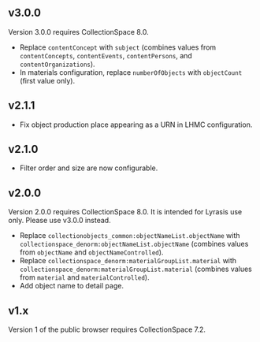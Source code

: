 ## v3.0.0

Version 3.0.0 requires CollectionSpace 8.0.

- Replace `contentConcept` with `subject` (combines values from `contentConcepts`, `contentEvents`, `contentPersons`, and `contentOrganizations`).
- In materials configuration, replace `numberOfObjects` with  `objectCount` (first value only).

## v2.1.1

- Fix object production place appearing as a URN in LHMC configuration.

## v2.1.0

- Filter order and size are now configurable.

## v2.0.0

Version 2.0.0 requires CollectionSpace 8.0. It is intended for Lyrasis use only. Please use v3.0.0 instead.

- Replace `collectionobjects_common:objectNameList.objectName` with `collectionspace_denorm:objectNameList.objectName` (combines values from `objectName` and `objectNameControlled`).
- Replace `collectionspace_denorm:materialGroupList.material` with `collectionspace_denorm:materialGroupList.material` (combines values from `material` and `materialControlled`).
- Add object name to detail page.

## v1.x

Version 1 of the public browser requires CollectionSpace 7.2.
